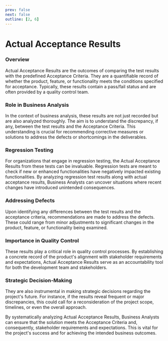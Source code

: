 ```yaml
---
prev: false
next: false
outline: [2, 6]
---
```


# Actual Acceptance Results

### Overview

Actual Acceptance Results are the outcomes of comparing the test results with the predefined Acceptance Criteria. They are a quantifiable record of whether the product, feature, or functionality meets the conditions specified for acceptance. Typically, these results contain a pass/fail status and are often provided by a quality control team.

### Role in Business Analysis

In the context of business analysis, these results are not just recorded but are also analyzed thoroughly. The aim is to understand the discrepancy, if any, between the test results and the Acceptance Criteria. This understanding is crucial for recommending corrective measures or solutions to address the defects or shortcomings in the deliverables.

### Regression Testing

For organizations that engage in regression testing, the Actual Acceptance Results from these tests can be invaluable. Regression tests are meant to check if new or enhanced functionalities have negatively impacted existing functionalities. By analyzing regression test results along with actual acceptance results, Business Analysts can uncover situations where recent changes have introduced unintended consequences.

### Addressing Defects

Upon identifying any differences between the test results and the acceptance criteria, recommendations are made to address the defects. These could range from minor adjustments to significant changes in the product, feature, or functionality being examined.

### Importance in Quality Control

These results play a critical role in quality control processes. By establishing a concrete record of the product's alignment with stakeholder requirements and expectations, Actual Acceptance Results serve as an accountability tool for both the development team and stakeholders.

### Strategic Decision-Making

They are also instrumental in making strategic decisions regarding the project's future. For instance, if the results reveal frequent or major discrepancies, this could call for a reconsideration of the project scope, timelines, or even the overall approach.

By systematically analyzing Actual Acceptance Results, Business Analysts can ensure that the solution meets the Acceptance Criteria and, consequently, stakeholder requirements and expectations. This is vital for the project's success and for achieving the intended business outcomes.
